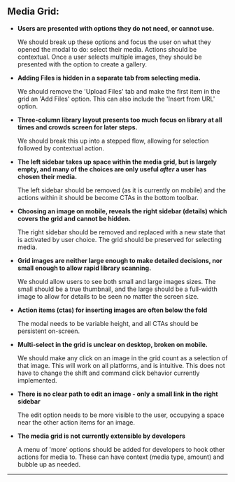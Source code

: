 
## Media Grid:

+ __Users are presented with options they do not need, or cannot use.__

  We should break up these options and focus the user on what they opened the modal to do: select their media. Actions should be contextual. Once a user selects multiple images, they should be presented with the option to create a gallery.

+ __Adding Files is hidden in a separate tab from selecting media.__

  We should remove the 'Upload Files' tab and make the first item in the grid an 'Add Files' option. This can also include the 'Insert from URL' option.

+ __Three-column library layout presents too much focus on library at all times and crowds screen for later steps.__

  We should break this up into a stepped flow, allowing for selection followed by contextual action.

+ __The left sidebar takes up space within the media grid, but is largely empty, and many of the choices are only useful *after* a user has chosen their media.__

  The left sidebar should be removed  (as it is currently on mobile) and the actions within it should be become CTAs in the bottom toolbar.

+ __Choosing an image on mobile, reveals the right sidebar (details) which covers the grid and cannot be hidden.__

  The right sidebar should be removed and replaced with a new state that is activated by user choice. The grid should be preserved for selecting media.
	
+ __Grid images are neither large enough to make detailed decisions, nor small enough to allow rapid library scanning.__

  We should allow users to see both small and large images sizes. The small should be a true thumbnail, and the large should be a full-width image to allow for details to be seen no matter the screen size.

+ __Action items (ctas) for inserting images are often below the fold__

  The modal needs to be variable height, and all CTAs should be persistent on-screen.
	
+ __Multi-select in the grid is unclear on desktop, broken on mobile.__

  We should make any click on an image in the grid count as a selection of that image. This will work on all platforms, and is intuitive. This does not have to change the shift and command click behavior currently implemented.

+ __There is no clear path to edit an image - only a small link in the right sidebar__

  The edit option needs to be more visible to the user, occupying a space near the other action items for an image.

+ __The media grid is not currently extensible by developers__

  A menu of 'more' options should be added for developers to hook other actions for media to. These can have context (media type, amount) and bubble up as needed.

____
